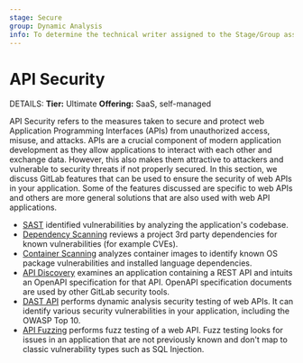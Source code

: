 ```yaml
---
stage: Secure
group: Dynamic Analysis
info: To determine the technical writer assigned to the Stage/Group associated with this page, see https://handbook.gitlab.com/handbook/product/ux/technical-writing/#assignments
---
```


# API Security

DETAILS:
**Tier:** Ultimate
**Offering:** SaaS, self-managed

API Security refers to the measures taken to secure and protect web Application Programming Interfaces (APIs) from unauthorized access, misuse, and attacks.
APIs are a crucial component of modern application development as they allow applications to interact with each other and exchange data.
However, this also makes them attractive to attackers and vulnerable to security threats if not properly secured.
In this section, we discuss GitLab features that can be used to ensure the security of web APIs in your application.
Some of the features discussed are specific to web APIs and others are more general solutions that are also used with web API applications.

- [SAST](../sast) identified vulnerabilities by analyzing the application's codebase.
- [Dependency Scanning](../dependency_scanning) reviews a project 3rd party dependencies for known vulnerabilities (for example CVEs).
- [Container Scanning](../container_scanning) analyzes container images to identify known OS package vulnerabilities and installed language dependencies.
- [API Discovery](api_discovery) examines an application containing a REST API and intuits an OpenAPI specification for that API. OpenAPI specification documents are used by other GitLab security tools.
- [DAST API](../dast_api) performs dynamic analysis security testing of web APIs. It can identify various security vulnerabilities in your application, including the OWASP Top 10.
- [API Fuzzing](../api_fuzzing) performs fuzz testing of a web API. Fuzz testing looks for issues in an application that are not previously known and don't map to classic vulnerability types such as SQL Injection.

